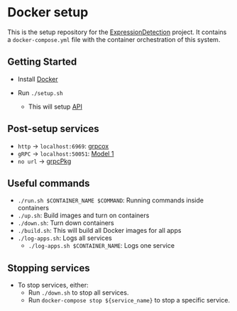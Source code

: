 # Docker setup

This is the setup repository for the [ExpressionDetection](https://gitlab.com/ExpressionDetection) project. It contains a `docker-compose.yml` file with the container orchestration of this system.

## Getting Started

* Install [Docker](https://docs.docker.com/install/)

* Run `./setup.sh`
    * This will setup [API](https://gitlab.com/ExpressionDetection/api)

## Post-setup services

* `http` -> `localhost:6969`: [grpcox](https://github.com/gusaul/grpcox)
* `gRPC` -> `localhost:50051`: [Model 1](https://gitlab.com/ExpressionDetection/model1)
* `no url` -> [grpcPkg](https://gitlab.com/ExpressionDetection/grpcPkg)

## Useful commands

* `./run.sh $CONTAINER_NAME $COMMAND`: Running commands inside containers
* `./up.sh`: Build images and turn on containers
* `./down.sh`: Turn down containers
* `./build.sh`: This will build all Docker images for all apps
* `./log-apps.sh`: Logs all services
    * `./log-apps.sh $CONTAINER_NAME`: Logs one service

## Stopping services

* To stop services, either:
  * Run `./down.sh` to stop all services.
  * Run `docker-compose stop ${service_name}` to stop a specific service.